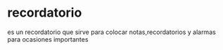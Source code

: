 # recordatorio
es un recordatorio que sirve para colocar notas,recordatorios y alarmas para ocasiones importantes
